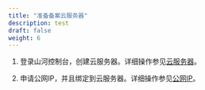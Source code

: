```yaml
---
title: "准备备案云服务器"
description: test
draft: false
weight: 6
---
```




1. 登录山河控制台，创建云服务器。详细操作参见[云服务器](/compute/vm/intro/instance/)。

2. 申请公网IP，并且绑定到云服务器。详细操作参见[公网IP](/network/eip/intro/introduction/)。